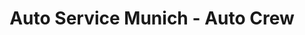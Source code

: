 ---
title: "Auto Service Munich - Auto Crew"
url: /muenchen/auto-service-munich-auto-crew/
shop: Autowerkstatt
---